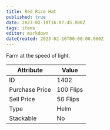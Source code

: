 ```yaml
---
title: Red Rice Hat
published: true
date: 2023-02-18T16:07:45.000Z
tags: items
editor: markdown
dateCreated: 2023-02-16T00:00:00.000Z
---
```


Farm at the speed of light.

|Attribute|Value|
|-|-|
|ID|1402|
|Purchase Price|100 Flips|
|Sell Price|50 Flips|
|Type|Helm|
|Stackable|No|


